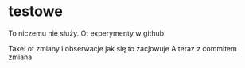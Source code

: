 # testowe
To niczemu nie służy. Ot experymenty w github

Takei ot zmiany i obserwacje jak się to zacjowuje
A teraz z commitem zmiana
